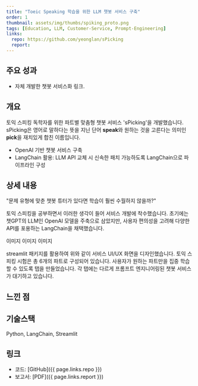 ```yaml
---
title: "Toeic Speaking 학습을 위한 LLM 챗봇 서비스 구축"
order: 1
thumbnail: assets/img/thumbs/spiking_proto.png
tags: [Education, LLM, Customer-Service, Prompt-Engineering]
links:
  repo: https://github.com/yeonglan/sPicking
  report: 
---
```


## 주요 성과
- 자체 개발한 챗봇 서비스화
링크.


## 개요
토익 스피킹 독학자를 위한 파트별 맞춤형 챗봇 서비스 'sPicking'을 개발했습니다.
sPicking은 영어로 말하다는 뜻을 지닌 단어 **speak**와 원하는 것을 고른다는 의미인 **pick**을 재치있게 합친 이름입니다.

- OpenAI 기반 챗봇 서비스 구축
- LangChain 활용: LLM API 교체 시 신속한 패치 가능하도록 LangChain으로 파이프라인 구성


## 상세 내용
"문제 유형에 맞춘 챗봇 튜터가 있다면 학습이 훨씬 수월하지 않을까?"

토익 스피킹을 공부하면서 이러한 생각이 들어 서비스 개발에 착수했습니다.
초기에는 챗GPT의 LLM인 OpenAI 모델을 주축으로 삼았지만, 사용자 편의성을 고려해 다양한 API를 포용하는 LangChain을 채택했습니다.


이미지
이미지
이미지


streamlit 패키지를 활용하여 위와 같이 서비스 UI/UX 화면을 디자인했습니다.
토익 스피킹 시험은 총 6개의 파트로 구성되어 있습니다. 사용자가 원하는 파트만을 집중 학습할 수 있도록 탭을 만들었습니다.
각 탭에는 다르게 프롬프트 엔지니어링된 챗봇 서비스가 대기하고 있습니다.




## 느낀 점



## 기술스택
Python, LangChain, Streamlit


## 링크
- 코드: [GitHub]({{ page.links.repo }})
- 보고서: [PDF]({{ page.links.report }})
